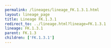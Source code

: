 ```yaml
---
permalink: /lineages/lineage_FK.1.3.1.html
layout: lineage_page
title: Lineage FK.1.3.1
redirect_to: ../lineage.html?lineage=FK.1.3.1
lineage: FK.1.3.1
parent: FK.1.3
children: ['FK.1.3.1']
---
```

